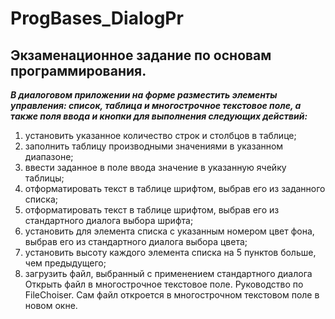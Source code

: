 # ProgBases_DialogPr
## Экзаменационное задание по основам программирования.
***В диалоговом приложении на форме разместить элементы управления: список, таблица и многострочное текстовое поле, а также поля ввода и кнопки для выполнения следующих действий:***
1. установить указанное количество строк и столбцов в таблице;
2. заполнить таблицу производными значениями в указанном диапазоне;
2. ввести заданное в поле ввода значение в указанную ячейку таблицы;
2. отформатировать текст в таблице шрифтом, выбрав его из заданного списка;
2. отформатировать текст в таблице шрифтом, выбрав его из стандартного диалога выбора шрифта;
2. установить для элемента списка с указанным номером цвет фона, выбрав его из стандартного диалога выбора цвета;
2. установить высоту каждого элемента списка на 5 пунктов больше, чем предыдущего;
2. загрузить файл, выбранный с применением стандартного диалога Открыть файл в многострочное текстовое поле. Руководство по FileChoiser. Сам файл откроется в многострочном текстовом поле в новом окне.
